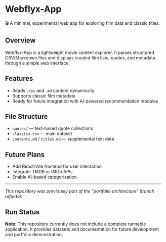 # Webflyx-App

🎬 A minimal, experimental web app for exploring film data and classic titles.

## Overview
Webflyx-App is a lightweight movie content explorer. It parses structured CSV/Markdown files
and displays curated film lists, quotes, and metadata through a simple web interface.

## Features
- Reads `.csv` and `.md` content dynamically
- Supports classic film metadata
- Ready for future integration with AI-powered recommendation modules

## File Structure
- `quotes/` — text-based quote collections
- `classics.csv` — main dataset
- `contents.md` / `titles.md` — supplemental text data

## Future Plans
- Add React/Vite frontend for user interaction
- Integrate TMDB or IMDb APIs
- Enable AI-based categorization

---

_This repository was previously part of the "portfolio architecture" branch refactor._

## Run Status
**Note**: This repository currently does not include a complete runnable application. It provides datasets and documentation for future development and portfolio demonstration.
